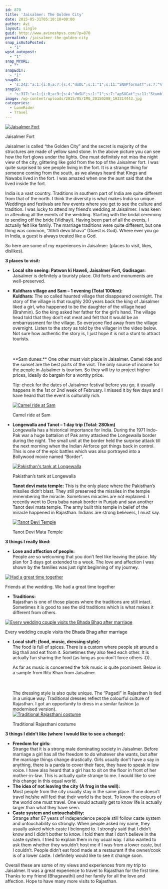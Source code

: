 ```yaml
---
id: 870
title: 'Jaisalmer: The Golden City'
date: 2015-05-31T05:10:18+00:00
author: Avi
layout: single
guid: http://www.avineshpvs.com/?p=870
permalink: /jaisalmer-the-golden-city
snap_isAutoPosted:
  - "1"
wpsd_autopost:
  - "1"
snap_MYURL:
  - ""
snapEdIT:
  - "1"
snapDL:
  - 's:242:"a:1:{i:0;a:7:{s:4:"doDL";s:1:"1";s:11:"SNAPformatT";s:7:"%TITLE%";s:10:"SNAPformat";s:9:"%EXCERPT%";s:11:"isPrePosted";s:1:"1";s:8:"isPosted";s:1:"1";s:4:"pgID";s:32:"09cc038614ca0d002bc2be12184600a4";s:5:"pDate";s:19:"2015-05-31 05:10:28";}}";'
snapSU:
  - 's:317:"a:1:{i:0;a:9:{s:4:"doSU";s:1:"1";s:7:"apSUCat";s:11:"StumbleUpon";s:4:"nsfw";s:1:"0";s:10:"SNAPformat";s:19:"%TITLE% - %EXCERPT%";s:11:"isPrePosted";s:1:"1";s:8:"isPosted";s:1:"1";s:4:"pgID";s:6:"1EOOsu";s:7:"postURL";s:50:"http://www.stumbleupon.com/content/1EOOsu/comments";s:5:"pDate";s:19:"2015-05-31 05:10:43";}}";'
image: /wp-content/uploads/2015/05/IMG_20150208_193314443.jpg
categories:
  - LoneRider
  - Travel
---
```

<div id="attachment_871" style="width: 610px" class="wp-caption aligncenter">
  <a href="https://i1.wp.com/www.avineshpvs.com/wp-content/uploads/2015/05/IMG_20150208_193314443.jpg" data-rel="lightbox-0" data-imagelightbox="0" title=""><img src="https://i1.wp.com/www.avineshpvs.com/wp-content/uploads/2015/05/IMG_20150208_193314443.jpg?resize=600%2C341" alt="Jaisalmer Fort" class="size-medium wp-image-871" srcset="https://i1.wp.com/www.avineshpvs.com/wp-content/uploads/2015/05/IMG_20150208_193314443.jpg?resize=600%2C341 600w, https://i1.wp.com/www.avineshpvs.com/wp-content/uploads/2015/05/IMG_20150208_193314443.jpg?resize=1024%2C583 1024w, https://i1.wp.com/www.avineshpvs.com/wp-content/uploads/2015/05/IMG_20150208_193314443.jpg?w=2000 2000w, https://i1.wp.com/www.avineshpvs.com/wp-content/uploads/2015/05/IMG_20150208_193314443.jpg?w=3000 3000w" sizes="(max-width: 600px) 100vw, 600px" data-recalc-dims="1" /></a>
  
  <p class="wp-caption-text">
    Jaisalmer Fort
  </p>
</div>

Jaisalmer is called &#8220;the Golden City&#8221; and the secret is majority of the structures are made of yellow sand stone. In the above picture you can see how the fort glows under the lights. One must definitely not miss the night view of the city, glittering like gold from the top of the Jaisalmer fort. I was quite surprised to see people living in the fort. It is a strange thing for someone coming from the south, as we always heard that Kings and Nawabs lived in the fort. I was amazed when one the aunt said that she lived inside the fort.

<!--more-->

  
India is a vast country. Traditions in southern part of India are quite different from that of the north. I think the diversity is what makes India so unique. Weddings and festivals are few events where you get to see the culture and tradition. I was lucky to attend my friend’s wedding at Jaisalmer. I was keen in attending all the events of the wedding. Starting with the bridal ceremony to sending off the bride (Vidhayi). Having been part of all the events, I actually felt like family. The marriage traditions were quite different, but one thing was common, &#8220;Athiti devo bhava” (Guest is God). Where ever you go in India, a guest is always treated like a God.

So here are some of my experiences in Jaisalmer: (places to visit, likes, dislikes). 

**3 places to visit:**

  * **Local site seeing: Patwon ki Haweli, Jaisalmer Fort, Gadisagar:**  
    Jaisalmer is definitely a touristy place. Old forts and monuments are well-preserved. 
  * **Kuldhara village and Sam &#8211; 1 evening (Total 100km):**  
    **Kuldhara:** The so called haunted village that disappeared overnight. The story of the village is that roughly 200 years back the king of Jaisalmer liked a girl, who happened to be the daughter of the village head (Brahmin). So the king asked her father for the girl’s hand. The village head told that they don&#8217;t eat meat and felt that it would be an embarrassment for the village. So everyone fled away from the village overnight. Listen to the story as told by the villager in the video below. Not sure how authentic the story is, I just hope it is not a stunt to attract tourists.  
    </br></p> <div class="video-container">
      <span class="embed-youtube" style="text-align:center; display: block;"></span>
    </div>
    
    </br>  
    **Sam dunes:**  
    One other must visit place in Jaisalmer. Camel ride and the sunset are the best parts of the visit. The only source of income for the people in Jaisalmer is tourism. So they will try to project higher prices, ideally do bargain for a worthy price.
    
    Tip: check for the dates of Jaisalmer festival before you go, it usually happens in the 1st or 2nd week of February. I missed it by few days and I have heard that the event is culturally rich.
    
    <div id="attachment_872" style="width: 610px" class="wp-caption aligncenter">
      <a href="https://i0.wp.com/www.avineshpvs.com/wp-content/uploads/2015/05/IMG_0376.jpg" data-rel="lightbox-1" data-imagelightbox="1" title=""><img src="https://i0.wp.com/www.avineshpvs.com/wp-content/uploads/2015/05/IMG_0376.jpg?resize=600%2C339" alt="Camel ride at Sam" class="size-medium wp-image-872" srcset="https://i0.wp.com/www.avineshpvs.com/wp-content/uploads/2015/05/IMG_0376.jpg?resize=600%2C339 600w, https://i0.wp.com/www.avineshpvs.com/wp-content/uploads/2015/05/IMG_0376.jpg?resize=1024%2C578 1024w, https://i0.wp.com/www.avineshpvs.com/wp-content/uploads/2015/05/IMG_0376.jpg?w=2000 2000w, https://i0.wp.com/www.avineshpvs.com/wp-content/uploads/2015/05/IMG_0376.jpg?w=3000 3000w" sizes="(max-width: 600px) 100vw, 600px" data-recalc-dims="1" /></a>
      
      <p class="wp-caption-text">
        Camel ride at Sam
      </p>
    </div>

  * **Longewalla and Tanot &#8211; 1 day trip (Total: 280km)**  
    Longewalla has a historical importance for India. During the 1971 Indo-Pak war a huge battalion of Pak army attacked the Longewalla border during the night. The small unit at the border held the surprise attack till the next morning when the Indian Airforce got things back in control. This is one of the epic battles which was also portrayed into a Bollywood movie named “Border”.</p> <div id="attachment_873" style="width: 610px" class="wp-caption aligncenter">
      <a href="https://i1.wp.com/www.avineshpvs.com/wp-content/uploads/2015/05/IMG_20150211_130803089.jpg" data-rel="lightbox-2" data-imagelightbox="2" title=""><img src="https://i1.wp.com/www.avineshpvs.com/wp-content/uploads/2015/05/IMG_20150211_130803089.jpg?resize=600%2C341" alt="Pakisthan&#039;s tank at Longewalla" class="size-medium wp-image-873" srcset="https://i1.wp.com/www.avineshpvs.com/wp-content/uploads/2015/05/IMG_20150211_130803089.jpg?resize=600%2C341 600w, https://i1.wp.com/www.avineshpvs.com/wp-content/uploads/2015/05/IMG_20150211_130803089.jpg?resize=1024%2C583 1024w, https://i1.wp.com/www.avineshpvs.com/wp-content/uploads/2015/05/IMG_20150211_130803089.jpg?w=2000 2000w, https://i1.wp.com/www.avineshpvs.com/wp-content/uploads/2015/05/IMG_20150211_130803089.jpg?w=3000 3000w" sizes="(max-width: 600px) 100vw, 600px" data-recalc-dims="1" /></a>
      
      <p class="wp-caption-text">
        Pakisthan&#8217;s tank at Longewalla
      </p>
    </div>
    
    **Tanot devi mata temple:** This is the only place where the Pakisthan&#8217;s missiles didn’t blast. They still preserved the missiles in the temple remembering the miracle. Sometimes miracles are not explained. I recently went to Dera baba nanak border in Punjab and saw another Tanot devi mata temple. The army built this temple in belief of the miracle happened in Rajasthan. Indians are strong believers, I must say. </li> 
    
    <div id="attachment_874" style="width: 610px" class="wp-caption aligncenter">
      <a href="https://i1.wp.com/www.avineshpvs.com/wp-content/uploads/2015/05/IMG_20150211_151708432.jpg" data-rel="lightbox-3" data-imagelightbox="3" title=""><img src="https://i1.wp.com/www.avineshpvs.com/wp-content/uploads/2015/05/IMG_20150211_151708432.jpg?resize=600%2C341" alt="Tanot Devi Temple" class="size-medium wp-image-874" srcset="https://i1.wp.com/www.avineshpvs.com/wp-content/uploads/2015/05/IMG_20150211_151708432.jpg?resize=600%2C341 600w, https://i1.wp.com/www.avineshpvs.com/wp-content/uploads/2015/05/IMG_20150211_151708432.jpg?resize=1024%2C583 1024w, https://i1.wp.com/www.avineshpvs.com/wp-content/uploads/2015/05/IMG_20150211_151708432.jpg?w=2000 2000w, https://i1.wp.com/www.avineshpvs.com/wp-content/uploads/2015/05/IMG_20150211_151708432.jpg?w=3000 3000w" sizes="(max-width: 600px) 100vw, 600px" data-recalc-dims="1" /></a>
      
      <p class="wp-caption-text">
        Tanot Devi Mata Temple
      </p>
    </div></ul> 
    
    **3 things I really liked:**
    
      * **Love and affection of people:**  
        People are so welcoming that you don’t feel like leaving the place. My plan for 3 days got extended to a week. The love and affection I was shown by the families was just right beginning of my journey.
    <div id="attachment_876" style="width: 610px" class="wp-caption aligncenter">
      <a href="https://i2.wp.com/www.avineshpvs.com/wp-content/uploads/2015/05/IMG_20150208_165956404.jpg" data-rel="lightbox-4" data-imagelightbox="4" title=""><img src="https://i2.wp.com/www.avineshpvs.com/wp-content/uploads/2015/05/IMG_20150208_165956404.jpg?resize=600%2C344" alt="Had a great time together " class="size-medium wp-image-876" srcset="https://i2.wp.com/www.avineshpvs.com/wp-content/uploads/2015/05/IMG_20150208_165956404.jpg?resize=600%2C344 600w, https://i2.wp.com/www.avineshpvs.com/wp-content/uploads/2015/05/IMG_20150208_165956404.jpg?resize=1024%2C587 1024w" sizes="(max-width: 600px) 100vw, 600px" data-recalc-dims="1" /></a>
      
      <p class="wp-caption-text">
        Friends at the wedding. We had a great time together
      </p>
    </div>
    
      * **Traditions:**  
        Rajasthan is one of those places where the traditions are still intact. Sometimes it is good to see the old traditions which is what makes it different from others. 
    <div id="attachment_875" style="width: 610px" class="wp-caption aligncenter">
      <a href="https://i0.wp.com/www.avineshpvs.com/wp-content/uploads/2015/05/IMG_20150210_150833946.jpg" data-rel="lightbox-5" data-imagelightbox="5" title=""><img src="https://i0.wp.com/www.avineshpvs.com/wp-content/uploads/2015/05/IMG_20150210_150833946.jpg?resize=600%2C380" alt="Every wedding couple visits the Bhada Bhag  after marriage" class="size-medium wp-image-875" srcset="https://i0.wp.com/www.avineshpvs.com/wp-content/uploads/2015/05/IMG_20150210_150833946.jpg?resize=600%2C380 600w, https://i0.wp.com/www.avineshpvs.com/wp-content/uploads/2015/05/IMG_20150210_150833946.jpg?resize=1024%2C648 1024w, https://i0.wp.com/www.avineshpvs.com/wp-content/uploads/2015/05/IMG_20150210_150833946.jpg?w=2000 2000w" sizes="(max-width: 600px) 100vw, 600px" data-recalc-dims="1" /></a>
      
      <p class="wp-caption-text">
        Every wedding couple visits the Bhada Bhag after marriage
      </p>
    </div>
    
      * **Local stuff: (food, music, dressing style):**  
        The food is full of spices. There is a custom where people sit around a big thali and eat from it. Sometimes they also feed each other. It is actually fun sharing the food (as long as you don’t force others :D). </p> 
        As far as music is concerned the folk music is quite prominent. Below is a sample from Ritu Khan from Jaisalmer.  
        </br>
        
        <div class="video-container">
          <span class="embed-youtube" style="text-align:center; display: block;"></span>
        </div>
        
        </br>  
        The dressing style is also quite unique. The &#8220;Pagadi&#8221; in Rajasthan is tied in a unique way. Traditional dresses reflect the colourful culture of Rajasthan. I got an opportunity to dress in a similar fashion (a modernised version). 
        
        <div id="attachment_877" style="width: 263px" class="wp-caption aligncenter">
          <a href="https://i2.wp.com/www.avineshpvs.com/wp-content/uploads/2015/05/IMG_20150212_155643438.jpg" data-rel="lightbox-6" data-imagelightbox="6" title=""><img src="https://i2.wp.com/www.avineshpvs.com/wp-content/uploads/2015/05/IMG_20150212_155643438.jpg?resize=253%2C400" alt="Traditional Rajasthani costume" class="size-medium wp-image-877" srcset="https://i2.wp.com/www.avineshpvs.com/wp-content/uploads/2015/05/IMG_20150212_155643438.jpg?resize=253%2C400 253w, https://i2.wp.com/www.avineshpvs.com/wp-content/uploads/2015/05/IMG_20150212_155643438.jpg?resize=648%2C1024 648w, https://i2.wp.com/www.avineshpvs.com/wp-content/uploads/2015/05/IMG_20150212_155643438.jpg?w=1460 1460w" sizes="(max-width: 253px) 100vw, 253px" data-recalc-dims="1" /></a>
          
          <p class="wp-caption-text">
            Traditional Rajasthani costume
          </p>
        </div>
    
    **3 things I didn’t like (where I would like to see a change):**
    
      * **Freedom for girls:**  
        Strange that it is a strong male dominating society in Jaisalmer. Before marriage a girl has all the freedom to do whatever she wants, but after the marriage things change drastically. Girls usually don’t have a say in anything, there is a parda to cover their face, they have to speak in low voice. I have also heard that a girl has to sit on the floor in front of her mother-in-law. This is actually quite strange to me. I would like to see this change in this equal world.
      * **The idea of not leaving the city (A frog in the well):**  
        Most people from the city usually stay in the same place. If one doesn&#8217;t travel he/she will feel that their world is the best. To know the colours of the world one must travel. One would actually get to know life is actually larger than what they have seen.
      * **Caste system and untouchability:**  
        Strange after 67 years of independence people still follow caste system and untouchability so strongly. When people asked my name, they usually asked which caste I belonged to. I strongly said that I didn’t know and I didn’t bother to know. I told them that I don’t believe in the caste system. I tried to explain them in my usual way. I also wanted to ask them whether they wouldn’t host me if I was from a lower caste, but I couldn’t. People didn&#8217;t eat food made at a restaurant if the owner/cook is of a lower caste. I definitely would like to see it change soon.
    
    Overall these are some of my views and experiences from my trip to Jaisalmer. It was a great experience to travel to Rajasthan for the first time. Thanks to my friend (Bhagawathi) and her family for all the love and affection. Hope to have many more visits to Rajasthan.